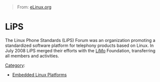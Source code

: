 > From: [eLinux.org](http://eLinux.org/LiPS "http://eLinux.org/LiPS")


# LiPS



The Linux Phone Standards (LiPS) Forum was an organization promoting a
standardized software platform for telephony products based on Linux. In
July 2008 LiPS merged their efforts with the [LiMo](http://eLinux.org/LiMo "LiMo")
Foundation, transferring all members and activities.


[Category](http://eLinux.org/Special:Categories "Special:Categories"):

-   [Embedded Linux
    Platforms](http://eLinux.org/Category:Embedded_Linux_Platforms "Category:Embedded Linux Platforms")

